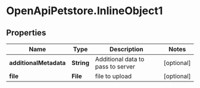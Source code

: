 # OpenApiPetstore.InlineObject1

## Properties
Name | Type | Description | Notes
------------ | ------------- | ------------- | -------------
**additionalMetadata** | **String** | Additional data to pass to server | [optional] 
**file** | **File** | file to upload | [optional] 


